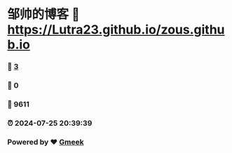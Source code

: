 # 邹帅的博客 :link: https://Lutra23.github.io/zous.github.io 
### :page_facing_up: [3](https://Lutra23.github.io/zous.github.io/tag.html) 
### :speech_balloon: 0 
### :hibiscus: 9611 
### :alarm_clock: 2024-07-25 20:39:39 
### Powered by :heart: [Gmeek](https://github.com/Meekdai/Gmeek)
